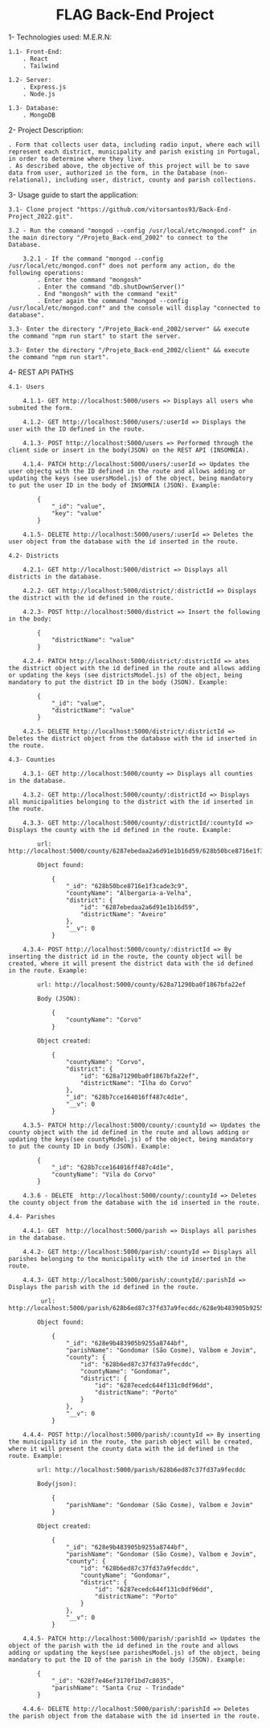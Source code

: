 <h1 align="center"> FLAG Back-End Project</h1>

1- Technologies used: M.E.R.N:

    1.1- Front-End:
        . React
        . Tailwind

    1.2- Server:
        . Express.js
        . Node.js

    1.3- Database:
        . MongoDB

2- Project Description:

	. Form that collects user data, including radio input, where each will represent each district, municipality and parish existing in Portugal, in order to determine where they live.
	. As described above, the objective of this project will be to save data from user, authorized in the form, in the Database (non-relational), including user, district, county and parish collections.

3- Usage guide to start the application:

    3.1- Clone project "https://github.com/vitorsantos93/Back-End-Project_2022.git".

    3.2 - Run the command "mongod --config /usr/local/etc/mongod.conf" in the main directory "/Projeto_Back-end_2002" to connect to the Database.

        3.2.1 - If the command "mongod --config /usr/local/etc/mongod.conf" does not perform any action, do the following operations:
            . Enter the command "mongosh"
            . Enter the command "db.shutDownServer()"
            . End "mongosh" with the command "exit"
            . Enter again the command "mongod --config /usr/local/etc/mongod.conf" and the console will display "connected to database".

    3.3- Enter the directory "/Projeto_Back-end_2002/server" && execute the command "npm run start" to start the server.

    3.3- Enter the directory "/Projeto_Back-end_2002/client" && execute the command "npm run start".

4- REST API PATHS

    4.1- Users

        4.1.1- GET http://localhost:5000/users => Displays all users who submited the form.

        4.1.2- GET http://localhost:5000/users/:userId => Displays the user with the ID defined in the route. 

        4.1.3- POST http://localhost:5000/users => Performed through the client side or insert in the body(JSON) on the REST API (INSOMNIA).

        4.1.4- PATCH http://localhost:5000/users/:userId => Updates the user objectg with the ID defined in the route and allows adding or updating the keys (see usersModel.js) of the object, being mandatory to put the user ID in the body of INSOMNIA (JSON). Example:

            {
	            "_id": "value",
	            "key": "value"
            }

        4.1.5- DELETE http://localhost:5000/users/:userId => Deletes the user object from the database with the id inserted in the route.
    
    4.2- Districts

        4.2.1- GET http://localhost:5000/district => Displays all districts in the database.

        4.2.2- GET http://localhost:5000/district/:districtId => Displays the district with the id defined in the route.

        4.2.3- POST http://localhost:5000/district => Insert the following in the body:

            {
		        "districtName": "value"
            }

        4.2.4- PATCH http://localhost:5000/district/:districtId => ates the district object with the id defined in the route and allows adding or updating the keys (see districtsModel.js) of the object, being mandatory to put the district ID in the body (JSON). Example:

            {
	            "_id": "value",
	            "districtName": "value"
            }

        4.2.5- DELETE http://localhost:5000/district/:districtId => Deletes the district object from the database with the id inserted in the route.
    
    4.3- Counties

        4.3.1- GET http://localhost:5000/county => Displays all counties in the database.

        4.3.2- GET http://localhost:5000/county/:districtId => Displays all municipalities belonging to the district with the id inserted in the route.

        4.3.3- GET http://localhost:5000/county/:districtId/:countyId => Displays the county with the id defined in the route. Example:

            url: http://localhost:5000/county/6287ebedaa2a6d91e1b16d59/628b50bce8716e1f3cade3c9

            Object found:

                {
                    "_id": "628b50bce8716e1f3cade3c9",
                    "countyName": "Albergaria-a-Velha",
                    "district": {
                        "id": "6287ebedaa2a6d91e1b16d59",
                        "districtName": "Aveiro"
                    },
                    "__v": 0
                }

        4.3.4- POST http://localhost:5000/county/:districtId => By inserting the district id in the route, the county object will be created, where it will present the district data with the id defined in the route. Example:

            url: http://localhost:5000/county/628a71290ba0f1867bfa22ef 

            Body (JSON):

                {
                    "countyName": "Corvo"
                }           
            
            Object created:

                {
                    "countyName": "Corvo",
                    "district": {
                        "id": "628a71290ba0f1867bfa22ef",
                        "districtName": "Ilha do Corvo"
                    },
                    "_id": "628b7cce164016ff487c4d1e",
                    "__v": 0
                }
        
        4.3.5- PATCH http://localhost:5000/county/:countyId => Updates the county object with the id defined in the route and allows adding or updating the keys(see countyModel.js) of the object, being mandatory to put the county ID in body (JSON). Example:
        
            {
                "_id": "628b7cce164016ff487c4d1e",
                "countyName": "Vila do Corvo"
            }
        
        4.3.6 - DELETE  http://localhost:5000/county/:countyId => Deletes the county object from the database with the id inserted in the route.
    
    4.4- Parishes

        4.4.1- GET  http://localhost:5000/parish => Displays all parishes in the database.

        4.4.2- GET http://localhost:5000/parish/:countyId => Displays all parishes belonging to the municipality with the id inserted in the route.

        4.4.3- GET http://localhost:5000/parish/:countyId/:parishId => Displays the parish with the id defined in the route.

             url: http://localhost:5000/parish/628b6ed87c37fd37a9fecddc/628e9b483905b9255a8744bf

            Object found:

                {
                    "_id": "628e9b483905b9255a8744bf",
                    "parishName": "Gondomar (São Cosme), Valbom e Jovim",
                    "county": {
                        "id": "628b6ed87c37fd37a9fecddc",
                        "countyName": "Gondomar",
                        "district": {
                            "id": "6287ecedc644f131c0df96dd",
                            "districtName": "Porto"
                        }
                    },
                    "__v": 0
	            }

        4.4.4- POST http://localhost:5000/parish/:countyId => By inserting the municipality id in the route, the parish object will be created, where it will present the county data with the id defined in the route. Example:

            url: http://localhost:5000/parish/628b6ed87c37fd37a9fecddc
            
            Body(json):

                {
                    "parishName": "Gondomar (São Cosme), Valbom e Jovim"
                }      
            
            Object created:

                {
                    "_id": "628e9b483905b9255a8744bf",
                    "parishName": "Gondomar (São Cosme), Valbom e Jovim",
                    "county": {
                        "id": "628b6ed87c37fd37a9fecddc",
                        "countyName": "Gondomar",
                        "district": {
                            "id": "6287ecedc644f131c0df96dd",
                            "districtName": "Porto"
                        }
		            },
		            "__v": 0
	            }
        
        4.4.5- PATCH http://localhost:5000/parish/:parishId => Updates the object of the parish with the id defined in the route and allows adding or updating the keys(see parishesModel.js) of the object, being mandatory to put the ID of the parish in the body (JSON). Example:

            {
                "_id": "628f7e46ef3170f1bd7c8035",
                "parishName": "Santa Cruz - Trindade"
            }

        4.4.6- DELETE http://localhost:5000/parish/:parishId => Deletes the parish object from the database with the id inserted in the route.
